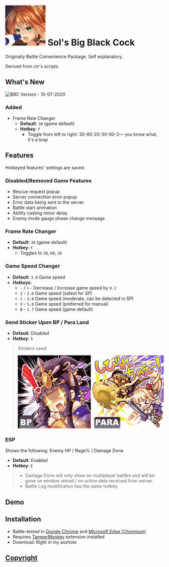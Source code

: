 # ![bbcicon](../assets/bbc/icon.png) Sol's Big Black Cock
Originally Battle Convenience Package. Self explanatory.

Derived from ctr's scripts.

## What's New
![BBC Version](https://img.shields.io/badge/BBC-v0.10.0-orange) - 10-07-2020

### Added
- Frame Rate Changer
    - **Default**: `30` (game default)
    - **Hotkey**: `F`
      - Toggle from left to right: 30-60-20-30-60-2— you know what, it's a loop

## Features
Hotkeyed features' settings are saved.

### Disabled/Removed Game Features
- Rescue request popup
- Server connection error popup
- Error data being sent to the server
- Battle start animation
- Ability casting minor delay
- Enemy mode gauge phase change message

### Frame Rate Changer
- **Default**: `30` (game default)
- **Hotkey**: `F`
    - Toggles to `30`, `60`, `20`

### Game Speed Changer
- **Default**: `3.8` Game speed
- **Hotkeys**:
  - `-` / `+` - Decrease / Increase game speed by `0.1`
  - `Z` - `2.6` Game speed (safest for SP)
  - `C` - `3.8` Game speed (moderate, can be detected in SP)
  - `X` - `5.0` Game speed (preferred for manual)
  - `B` - `1.7` Game speed (game default)

### Send Sticker Upon BP / Para Land
- **Default**: Disabled
- **Hotkey**: `S`
> Stickers used:
>
> ![bbc_stickers](../assets/bbc/Stickers.png)

### ESP
Shows the following: Enemy HP / Rage% / Damage Done
- **Default**: Enabled
- **Hotkey**: `E`
> - Damage Done will only show on multiplayer battles
>  and will be gone on window reload / no action data received from server.
> - Battle Log modification has the same hotkey.

## Demo

## Installation
- Battle-tested in [Google Chrome](https://www.google.com/chrome/index.html) and [Microsoft Edge (Chromium)](https://www.microsoft.com/en-us/edge)
- Requires [TamperMonkey](https://www.tampermonkey.net/) extension installed
- Download: Right in my asshole

## [Copyright](../README.md#Copyright)
